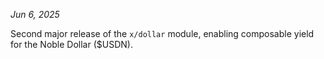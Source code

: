 *Jun 6, 2025*

Second major release of the `x/dollar` module, enabling composable yield for the Noble Dollar ($USDN).
